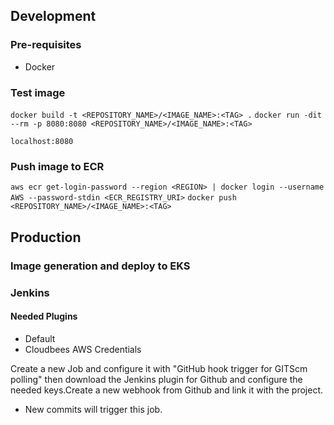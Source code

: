 ## Development
### Pre-requisites
* Docker
### Test image
`docker build -t <REPOSITORY_NAME>/<IMAGE_NAME>:<TAG> .`
`docker run -dit --rm -p 8080:8080 <REPOSITORY_NAME>/<IMAGE_NAME>:<TAG>`

`localhost:8080`

### Push image to ECR

`aws ecr get-login-password --region <REGION> | docker login --username AWS --password-stdin <ECR_REGISTRY_URI>`
`docker push <REPOSITORY_NAME>/<IMAGE_NAME>:<TAG>`

## Production

### Image generation and deploy to EKS

### Jenkins

#### Needed Plugins

* Default
* Cloudbees AWS Credentials

Create a new Job and configure it with "GitHub hook trigger for GITScm polling" then download the Jenkins plugin for Github and configure the needed keys.Create a new webhook from Github and link it with the project.

* New commits will trigger this job.
